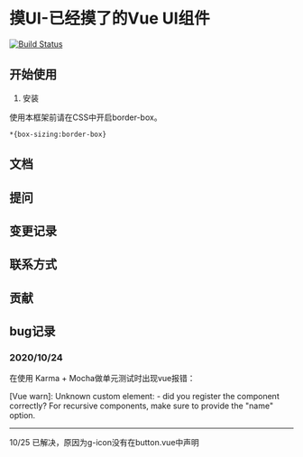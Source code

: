 # 摸UI-已经摸了的Vue UI组件

[![Build Status](https://www.travis-ci.org/XXXXXie1997/Mo-UI-Demo1.svg?branch=master)](https://www.travis-ci.org/XXXXXie1997/Mo-UI-Demo1)

## 开始使用

1. 安装

使用本框架前请在CSS中开启border-box。

```
*{box-sizing:border-box}
```


## 文档

## 提问

## 变更记录

## 联系方式

## 贡献


## bug记录
### 2020/10/24
在使用 Karma + Mocha做单元测试时出现vue报错：

[Vue warn]: Unknown custom element: <g-icon> - did you register the component correctly? For recursive components, make sure to provide the "name" option.


---
10/25 已解决，原因为g-icon没有在button.vue中声明